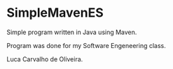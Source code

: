 # SimpleMavenES
Simple program written in Java using Maven.

Program was done for my Software Engeneering class.

Luca Carvalho de Oliveira.

